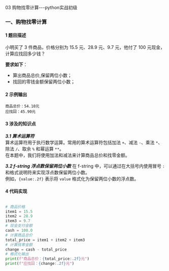 03 购物找零计算---python实战初级

### 一、购物找零计算

#### 1 题目描述

小明买了 3 件商品，价格分别为 15.5 元、28.9 元、9.7 元，他付了 100 元现金，计算应找回多少钱？  

**要求如下**：

- 算出商品总价,保留两位小数；
- 找回的零钱金额保留两位小数；

#### 2 示例输出

```
商品总价：54.10元
应找回：45.90元
```

#### 3 涉及的知识点

***3.1 算术运算符***  
算术运算符用于执行数学运算。常用的算术运算符包括加法 `+`、减法 `-`、乘法 `*`、除法 `/`、取余 `%` 和幂运算 `**`。  
在本题中，我们将使用加法和减法来计算商品总价和找零金额。

***3.2 f-string 浮点数保留两位小数***
在 f-string 中，可以通过在大括号内使用冒号 `:` 和格式说明符来实现浮点数保留两位小数。  
例如，`{value:.2f}` 表示将 `value` 格式化为保留两位小数的浮点数。  

#### 4 代码实现

```python

# 商品价格
item1 = 15.5
item2 = 28.9
item3 = 9.7
# 现金支付金额
cash = 100.0    
# 计算商品总价
total_price = item1 + item2 + item3
# 计算找零金额
change = cash - total_price 
# 格式化输出
print(f"商品总价：{total_price:.2f}元")
print(f"应找回：{change:.2f}元")

```
